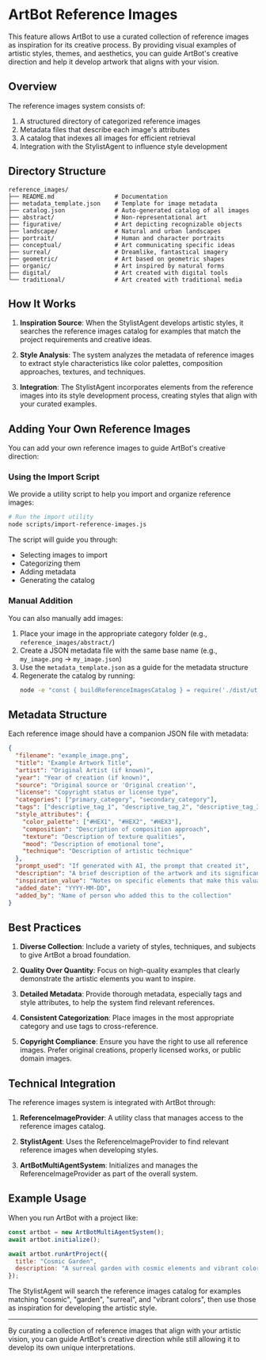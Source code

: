 # ArtBot Reference Images

This feature allows ArtBot to use a curated collection of reference images as inspiration for its creative process. By providing visual examples of artistic styles, themes, and aesthetics, you can guide ArtBot's creative direction and help it develop artwork that aligns with your vision.

## Overview

The reference images system consists of:

1. A structured directory of categorized reference images
2. Metadata files that describe each image's attributes
3. A catalog that indexes all images for efficient retrieval
4. Integration with the StylistAgent to influence style development

## Directory Structure

```
reference_images/
├── README.md                 # Documentation
├── metadata_template.json    # Template for image metadata
├── catalog.json              # Auto-generated catalog of all images
├── abstract/                 # Non-representational art
├── figurative/               # Art depicting recognizable objects
├── landscape/                # Natural and urban landscapes
├── portrait/                 # Human and character portraits
├── conceptual/               # Art communicating specific ideas
├── surreal/                  # Dreamlike, fantastical imagery
├── geometric/                # Art based on geometric shapes
├── organic/                  # Art inspired by natural forms
├── digital/                  # Art created with digital tools
└── traditional/              # Art created with traditional media
```

## How It Works

1. **Inspiration Source**: When the StylistAgent develops artistic styles, it searches the reference images catalog for examples that match the project requirements and creative ideas.

2. **Style Analysis**: The system analyzes the metadata of reference images to extract style characteristics like color palettes, composition approaches, textures, and techniques.

3. **Integration**: The StylistAgent incorporates elements from the reference images into its style development process, creating styles that align with your curated examples.

## Adding Your Own Reference Images

You can add your own reference images to guide ArtBot's creative direction:

### Using the Import Script

We provide a utility script to help you import and organize reference images:

```bash
# Run the import utility
node scripts/import-reference-images.js
```

The script will guide you through:
- Selecting images to import
- Categorizing them
- Adding metadata
- Generating the catalog

### Manual Addition

You can also manually add images:

1. Place your image in the appropriate category folder (e.g., `reference_images/abstract/`)
2. Create a JSON metadata file with the same base name (e.g., `my_image.png` → `my_image.json`)
3. Use the `metadata_template.json` as a guide for the metadata structure
4. Regenerate the catalog by running:
   ```bash
   node -e "const { buildReferenceImagesCatalog } = require('./dist/utils/reference_images_catalog.js'); buildReferenceImagesCatalog().catch(console.error);"
   ```

## Metadata Structure

Each reference image should have a companion JSON file with metadata:

```json
{
  "filename": "example_image.png",
  "title": "Example Artwork Title",
  "artist": "Original Artist (if known)",
  "year": "Year of creation (if known)",
  "source": "Original source or 'Original creation'",
  "license": "Copyright status or license type",
  "categories": ["primary_category", "secondary_category"],
  "tags": ["descriptive_tag_1", "descriptive_tag_2", "descriptive_tag_3"],
  "style_attributes": {
    "color_palette": ["#HEX1", "#HEX2", "#HEX3"],
    "composition": "Description of composition approach",
    "texture": "Description of texture qualities",
    "mood": "Description of emotional tone",
    "technique": "Description of artistic technique"
  },
  "prompt_used": "If generated with AI, the prompt that created it",
  "description": "A brief description of the artwork and its significance",
  "inspiration_value": "Notes on specific elements that make this valuable",
  "added_date": "YYYY-MM-DD",
  "added_by": "Name of person who added this to the collection"
}
```

## Best Practices

1. **Diverse Collection**: Include a variety of styles, techniques, and subjects to give ArtBot a broad foundation.

2. **Quality Over Quantity**: Focus on high-quality examples that clearly demonstrate the artistic elements you want to inspire.

3. **Detailed Metadata**: Provide thorough metadata, especially tags and style attributes, to help the system find relevant references.

4. **Consistent Categorization**: Place images in the most appropriate category and use tags to cross-reference.

5. **Copyright Compliance**: Ensure you have the right to use all reference images. Prefer original creations, properly licensed works, or public domain images.

## Technical Integration

The reference images system is integrated with ArtBot through:

1. **ReferenceImageProvider**: A utility class that manages access to the reference images catalog.

2. **StylistAgent**: Uses the ReferenceImageProvider to find relevant reference images when developing styles.

3. **ArtBotMultiAgentSystem**: Initializes and manages the ReferenceImageProvider as part of the overall system.

## Example Usage

When you run ArtBot with a project like:

```javascript
const artbot = new ArtBotMultiAgentSystem();
await artbot.initialize();

await artbot.runArtProject({
  title: "Cosmic Garden",
  description: "A surreal garden with cosmic elements and vibrant colors"
});
```

The StylistAgent will search the reference images catalog for examples matching "cosmic", "garden", "surreal", and "vibrant colors", then use those as inspiration for developing the artistic style.

---

By curating a collection of reference images that align with your artistic vision, you can guide ArtBot's creative direction while still allowing it to develop its own unique interpretations. 